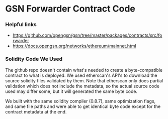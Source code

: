 # GSN Forwarder Contract Code

### Helpful links
* https://github.com/opengsn/gsn/tree/master/packages/contracts/src/forwarder
* https://docs.opengsn.org/networks/ethereum/mainnet.html

### Solidity Code We Used
The github repo doesn't contain what's needed to create a byte-compatible
contract to what is deployed. We used etherscan's API's to download the source
solidity files validated by them. Note that etherscan only does partial
validation which does not include the metadata, so the actual source code used
may differ some, but it will generated the same byte code.

We built with the same solidity compiler (0.8.7), same optimization flags, and
same file paths and were able to get identical byte code except for the contract
metadata at the end.
